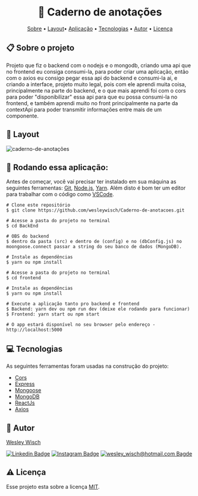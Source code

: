 <h1  align="center">📖 Caderno de anotações</h1>

<p  align="center"> <a  href="#sobre">Sobre</a> • <a  href="#layout">Layout</a>• <a  href="#aplicacao">Aplicação</a> • <a  href="#techs">Tecnologias</a> • <a  href="#autor">Autor</a> • <a  href="#licenca">Licença</a> </p>


<h2  id="sobre"> 📋 Sobre o projeto</h2>

Projeto que fiz o backend com o nodejs e o mongodb, criando uma api que no frontend eu consiga consumi-la, para poder criar uma aplicação, então com o axios eu consigo pegar essa api do backend e consumi-la ai, e criando a interface, projeto muito legal, pois com ele aprendi muita coisa, principalmente na parte do backend, e o que mais aprendi foi com o cors para poder "disponibilizar" essa api para que eu possa consumi-la no frontend, e também aprendi muito no front principalmente na parte da contextApi para poder transmitir informações entre mais de um componente.

<h2  id="layout"> 🎨 Layout </h2>

![caderno-de-anotações](https://user-images.githubusercontent.com/79159487/124641106-5509df80-de5c-11eb-9974-2497114e4008.gif)


<h2 id="aplicacao"> 🎲  Rodando essa aplicação: </h2>

Antes de começar, você vai precisar ter instalado em sua máquina as seguintes ferramentas:  [Git](https://git-scm.com/),  [Node.js](https://nodejs.org/en/), [Yarn](https://yarnpkg.com/). Além disto é bom ter um editor para trabalhar com o código como  [VSCode](https://code.visualstudio.com/).

```
# Clone este repositório
$ git clone https://github.com/wesleywisch/Caderno-de-anotacoes.git

# Acesse a pasta do projeto no terminal
$ cd BackEnd

# OBS do backend
$ dentro da pasta (src) e dentro de (config) e no (dbConfig.js) no moongoose.connect passar a string do seu banco de dados (MongoDB).

# Instale as dependências
$ yarn ou npm install

# Acesse a pasta do projeto no terminal
$ cd frontend

# Instale as dependências
$ yarn ou npm install

# Execute a aplicação tanto pro backend e frontend
$ Backend: yarn dev ou npm run dev (deixe ele rodando para funcionar)
$ Frontend: yarn start ou npm start

# O app estará disponível no seu browser pelo endereço - http://localhost:5000
```

<h2  id="techs"> 💻 Tecnologias</h2>

As seguintes ferramentas foram usadas na construção do projeto:

- [Cors]()
- [Express]()
- [Mongoose]()
- [MongoDB]()
- [ReactJs]()
- [Axios]()

<h2  id="autor"> 🦸 Autor</h2>

[Wesley Wisch](https://www.linkedin.com/in/wesley-wisch)

[![Linkedin Badge](https://img.shields.io/badge/-LinkedIn-blue?style=flat-square-border&logo=Linkedin&logoColor=white&link=https://www.linkedin.com/in/wesley-wisch/)](https://www.linkedin.com/in/wesley-wisch) [![Instagram Badge](https://img.shields.io/badge/-Instagram-CC0000?style=flat-square-border&logo=Instagram&logoColor=white&link=https://www.instagram.com/wesley_wisch/)](https://www.instagram.com/wesley_wisch/) [![wesley_wisch@hotmail.com Bagde](https://img.shields.io/badge/wesley_wisch-2e7eea?style=flat-square-border&logo=microsoft-outlook&logoColor=white)](mailto:wesley_wisch@hotmail.com)

<h2  id="licenca"> ⚠️ Licença</h2>

Esse projeto esta sobre a licença [MIT](https://github.com/wesleywisch/Caderno-de-anotacoes/blob/main/LICENSE).

